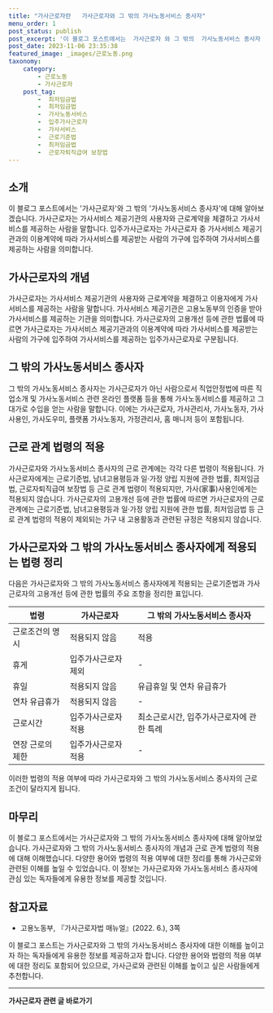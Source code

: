 ```yaml
---
title: "가사근로자란   가사근로자와 그 밖의 가사노동서비스 종사자"
menu_order: 1
post_status: publish
post_excerpt: '이 블로그 포스트에서는  가사근로자 와 그 밖의  가사노동서비스 종사자 에 대해 알아보겠습니다. 가사근로자는 가사서비스 제공기관의 사용자와 근로계약을 체결하고 가사서비스를 제공하는 사람을 말합니다. 입주가사근로자는 가사근로자 중 가사서비스 제공기관과의 이용계약에 따라 가사서비스를 제공받는 사람의 가구에 입주하여 가사서비스를 제공하는 사람을 의미합니다.'
post_date: 2023-11-06 23:35:38
featured_image: _images/근로노동.png
taxonomy:
    category:
        - 근로노동
        - 가사근로자
    post_tag:
        -  최저임금법
        -  최저임금법
        -  가사노동서비스
        -  입주가사근로자
        -  가사서비스
        -  근로기준법
        -  최저임금법
        -  근로자퇴직급여 보장법
---
```



## 소개
이 블로그 포스트에서는 '가사근로자'와 그 밖의 '가사노동서비스 종사자'에 대해 알아보겠습니다. 가사근로자는 가사서비스 제공기관의 사용자와 근로계약을 체결하고 가사서비스를 제공하는 사람을 말합니다. 입주가사근로자는 가사근로자 중 가사서비스 제공기관과의 이용계약에 따라 가사서비스를 제공받는 사람의 가구에 입주하여 가사서비스를 제공하는 사람을 의미합니다.

## 가사근로자의 개념
가사근로자는 가사서비스 제공기관의 사용자와 근로계약을 체결하고 이용자에게 가사서비스를 제공하는 사람을 말합니다. 가사서비스 제공기관은 고용노동부의 인증을 받아 가사서비스를 제공하는 기관을 의미합니다. 가사근로자의 고용개선 등에 관한 법률에 따르면 가사근로자는 가사서비스 제공기관과의 이용계약에 따라 가사서비스를 제공받는 사람의 가구에 입주하여 가사서비스를 제공하는 입주가사근로자로 구분됩니다.

## 그 밖의 가사노동서비스 종사자
그 밖의 가사노동서비스 종사자는 가사근로자가 아닌 사람으로서 직업안정법에 따른 직업소개 및 가사노동서비스 관련 온라인 플랫폼 등을 통해 가사노동서비스를 제공하고 그 대가로 수입을 얻는 사람을 말합니다. 이에는 가사근로자, 가사관리사, 가사노동자, 가사사용인, 가사도우미, 플랫폼 가사노동자, 가정관리사, 홈 매니저 등이 포함됩니다.

## 근로 관계 법령의 적용
가사근로자와 가사노동서비스 종사자의 근로 관계에는 각각 다른 법령이 적용됩니다. 가사근로자에게는 근로기준법, 남녀고용평등과 일·가정 양립 지원에 관한 법률, 최저임금법, 근로자퇴직급여 보장법 등 근로 관계 법령이 적용되지만, 가사(家事)사용인에게는 적용되지 않습니다. 가사근로자의 고용개선 등에 관한 법률에 따르면 가사근로자의 근로 관계에는 근로기준법, 남녀고용평등과 일·가정 양립 지원에 관한 법률, 최저임금법 등 근로 관계 법령의 적용이 제외되는 가구 내 고용활동과 관련된 규정은 적용되지 않습니다.

## 가사근로자와 그 밖의 가사노동서비스 종사자에게 적용되는 법령 정리
다음은 가사근로자와 그 밖의 가사노동서비스 종사자에게 적용되는 근로기준법과 가사근로자의 고용개선 등에 관한 법률의 주요 조항을 정리한 표입니다.

| 법령            | 가사근로자            | 그 밖의 가사노동서비스 종사자 |
|-----------------|----------------------|----------------------------|
| 근로조건의 명시 | 적용되지 않음       | 적용                     |
| 휴게            | 입주가사근로자 제외  | -                        |
| 휴일            | 적용되지 않음       | 유급휴일 및 연차 유급휴가 |
| 연차 유급휴가   | 적용되지 않음       | -                        |
| 근로시간        | 입주가사근로자 적용 | 최소근로시간, 입주가사근로자에 관한 특례 |
| 연장 근로의 제한 | 입주가사근로자 적용 | -                        |

이러한 법령의 적용 여부에 따라 가사근로자와 그 밖의 가사노동서비스 종사자의 근로 조건이 달라지게 됩니다.

## 마무리
이 블로그 포스트에서는 가사근로자와 그 밖의 가사노동서비스 종사자에 대해 알아보았습니다. 가사근로자와 그 밖의 가사노동서비스 종사자의 개념과 근로 관계 법령의 적용에 대해 이해했습니다. 다양한 용어와 법령의 적용 여부에 대한 정리를 통해 가사근로와 관련된 이해를 높일 수 있었습니다. 이 정보는 가사근로자와 가사노동서비스 종사자에 관심 있는 독자들에게 유용한 정보를 제공할 것입니다.

## 참고자료
- 고용노동부, 『가사근로자법 매뉴얼』(2022. 6.), 3쪽

이 블로그 포스트는 가사근로자와 그 밖의 가사노동서비스 종사자에 대한 이해를 높이고자 하는 독자들에게 유용한 정보를 제공하고자 합니다. 다양한 용어와 법령의 적용 여부에 대한 정리도 포함되어 있으므로, 가사근로와 관련된 이해를 높이고 싶은 사람들에게 추천합니다.
<!-- wp:separator -->
<hr class="wp-block-separator has-alpha-channel-opacity"/>
<!-- /wp:separator -->

<!-- wp:group {"backgroundColor":"base","layout":{"type":"constrained"}} -->
<div class="wp-block-group has-base-background-color has-background"><!-- wp:paragraph {"align":"center","fontSize":"medium"} -->
<p class="has-text-align-center has-large-font-size"><strong>가사근로자 관련 글 바로가기</strong></p>
<!-- /wp:paragraph -->


<!-- wp:latest-posts
{"categories":[{"id":9531,"count":19,"description":"","link":"https://uknowlaw.com/category/%ea%b0%80%ec%82%ac%ea%b7%bc%eb%a1%9c%ec%9e%90/","name":"가사근로자","slug":"가사근로자","taxonomy":"category","parent":0,"meta":[],"_links":{"self":[{"href":"https://uknowlaw.com/wp-json/wp/v2/categories/9531"}],"collection":[{"href":"https://uknowlaw.com/wp-json/wp/v2/categories"}],"about":[{"href":"https://uknowlaw.com/wp-json/wp/v2/taxonomies/category"}],"wp:post_type":[{"href":"https://uknowlaw.com/wp-json/wp/v2/posts?categories=9531"}],"curies":[{"name":"wp","href":"https://api.w.org/{rel}","templated":true}]}}],"postsToShow":100,"excerptLength":28,"postLayout":"grid","columns":2,"featuredImageAlign":"left","featuredImageSizeSlug":"large","fontSize":"small"} /--></div>
<!-- /wp:group -->